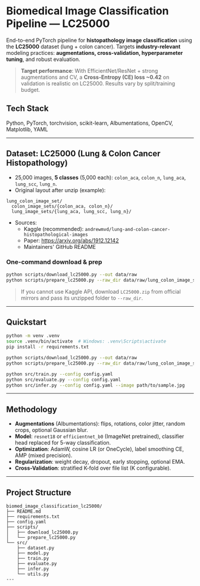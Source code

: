 # Biomedical Image Classification Pipeline — LC25000

End-to-end PyTorch pipeline for **histopathology image classification** using the **LC25000** dataset (lung + colon cancer).
Targets **industry-relevant** modeling practices: **augmentations, cross-validation, hyperparameter tuning**, and robust evaluation.

> **Target performance**: With EfficientNet/ResNet + strong augmentations and CV, a **Cross-Entropy (CE) loss ~0.42** on validation is realistic on LC25000. Results vary by split/training budget.

## Tech Stack
Python, PyTorch, torchvision, scikit-learn, Albumentations, OpenCV, Matplotlib, YAML

---

## Dataset: LC25000 (Lung & Colon Cancer Histopathology)
- 25,000 images, **5 classes** (5,000 each): `colon_aca`, `colon_n`, `lung_aca`, `lung_scc`, `lung_n`.
- Original layout after unzip (example):
```
lung_colon_image_set/
  colon_image_sets/{colon_aca, colon_n}/
  lung_image_sets/{lung_aca, lung_scc, lung_n}/
```
- Sources:
  - Kaggle (recommended): `andrewmvd/lung-and-colon-cancer-histopathological-images`
  - Paper: https://arxiv.org/abs/1912.12142
  - Maintainers' GitHub README

### One-command download & prep
```bash
python scripts/download_lc25000.py --out data/raw
python scripts/prepare_lc25000.py --raw_dir data/raw/lung_colon_image_set --out_dir data/lc25000 --val_ratio 0.1 --test_ratio 0.1
```

> If you cannot use Kaggle API, download `LC25000.zip` from official mirrors and pass its unzipped folder to `--raw_dir`.

---

## Quickstart
```bash
python -m venv .venv
source .venv/bin/activate  # Windows: .venv\Scripts\activate
pip install -r requirements.txt

python scripts/download_lc25000.py --out data/raw
python scripts/prepare_lc25000.py --raw_dir data/raw/lung_colon_image_set --out_dir data/lc25000

python src/train.py --config config.yaml
python src/evaluate.py --config config.yaml
python src/infer.py --config config.yaml --image path/to/sample.jpg
```

---

## Methodology
- **Augmentations** (Albumentations): flips, rotations, color jitter, random crops, optional Gaussian blur.
- **Model**: `resnet18` or `efficientnet_b0` (ImageNet pretrained), classifier head replaced for 5-way classification.
- **Optimization**: AdamW, cosine LR (or OneCycle), label smoothing CE, AMP (mixed precision).
- **Regularization**: weight decay, dropout, early stopping, optional EMA.
- **Cross-Validation**: stratified K-fold over file list (K configurable).

---

## Project Structure
```
biomed_image_classification_lc25000/
├── README.md
├── requirements.txt
├── config.yaml
├── scripts/
│   ├── download_lc25000.py
│   └── prepare_lc25000.py
└── src/
    ├── dataset.py
    ├── model.py
    ├── train.py
    ├── evaluate.py
    ├── infer.py
    └── utils.py
---
